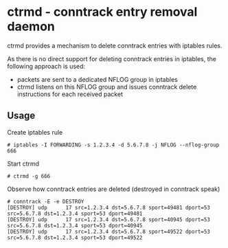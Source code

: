 # ctrmd - conntrack entry removal daemon

ctrmd provides a mechanism to delete conntrack entries with iptables rules.

As there is no direct support for deleting conntrack entries in iptables, the following approach is used:
- packets are sent to a dedicated NFLOG group in iptables
- ctrmd listens on this NFLOG group and issues conntrack delete instructions for each received packet

## Usage
Create iptables rule
```
# iptables -I FORWARDING -s 1.2.3.4 -d 5.6.7.8 -j NFLOG --nflog-group 666
```
Start ctrmd
```
# ctrmd -g 666
```
Observe how conntrack entries are deleted (destroyed in conntrack speak)
```
# conntrack -E -e DESTROY
[DESTROY] udp      17 src=1.2.3.4 dst=5.6.7.8 sport=49481 dport=53 src=5.6.7.8 dst=1.2.3.4 sport=53 dport=49481
[DESTROY] udp      17 src=1.2.3.4 dst=5.6.7.8 sport=40945 dport=53 src=5.6.7.8 dst=1.2.3.4 sport=53 dport=40945
[DESTROY] udp      17 src=1.2.3.4 dst=5.6.7.8 sport=49522 dport=53 src=5.6.7.8 dst=1.2.3.4 sport=53 dport=49522
```
